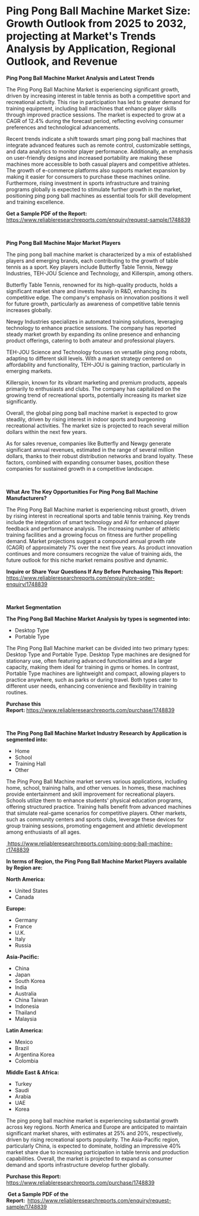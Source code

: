 <p><h1>Ping Pong Ball Machine Market Size: Growth Outlook from 2025 to 2032, projecting at Market's Trends Analysis by Application, Regional Outlook, and Revenue</h1></p><p><strong>Ping Pong Ball Machine Market Analysis and Latest Trends</strong></p>
<p><p>The Ping Pong Ball Machine Market is experiencing significant growth, driven by increasing interest in table tennis as both a competitive sport and recreational activity. This rise in participation has led to greater demand for training equipment, including ball machines that enhance player skills through improved practice sessions. The market is expected to grow at a CAGR of 12.4% during the forecast period, reflecting evolving consumer preferences and technological advancements.</p><p>Recent trends indicate a shift towards smart ping pong ball machines that integrate advanced features such as remote control, customizable settings, and data analytics to monitor player performance. Additionally, an emphasis on user-friendly designs and increased portability are making these machines more accessible to both casual players and competitive athletes. The growth of e-commerce platforms also supports market expansion by making it easier for consumers to purchase these machines online. Furthermore, rising investment in sports infrastructure and training programs globally is expected to stimulate further growth in the market, positioning ping pong ball machines as essential tools for skill development and training excellence.</p></p>
<p><strong>Get a Sample PDF of the Report:&nbsp;</strong> <a href="https://www.reliableresearchreports.com/enquiry/request-sample/1748839?utm_campaign=3696&utm_medium=2&utm_source=Github&utm_content=ia&utm_term=18042025&utm_id=ping-pong-ball-machine">https://www.reliableresearchreports.com/enquiry/request-sample/1748839</a></p>
<p>&nbsp;</p>
<p><strong>Ping Pong Ball Machine Major Market Players</strong></p>
<p><p>The ping pong ball machine market is characterized by a mix of established players and emerging brands, each contributing to the growth of table tennis as a sport. Key players include Butterfly Table Tennis, Newgy Industries, TEH-JOU Science and Technology, and Killerspin, among others. </p><p>Butterfly Table Tennis, renowned for its high-quality products, holds a significant market share and invests heavily in R&D, enhancing its competitive edge. The company's emphasis on innovation positions it well for future growth, particularly as awareness of competitive table tennis increases globally.</p><p>Newgy Industries specializes in automated training solutions, leveraging technology to enhance practice sessions. The company has reported steady market growth by expanding its online presence and enhancing product offerings, catering to both amateur and professional players.</p><p>TEH-JOU Science and Technology focuses on versatile ping pong robots, adapting to different skill levels. With a market strategy centered on affordability and functionality, TEH-JOU is gaining traction, particularly in emerging markets.</p><p>Killerspin, known for its vibrant marketing and premium products, appeals primarily to enthusiasts and clubs. The company has capitalized on the growing trend of recreational sports, potentially increasing its market size significantly.</p><p>Overall, the global ping pong ball machine market is expected to grow steadily, driven by rising interest in indoor sports and burgeoning recreational activities. The market size is projected to reach several million dollars within the next few years.</p><p>As for sales revenue, companies like Butterfly and Newgy generate significant annual revenues, estimated in the range of several million dollars, thanks to their robust distribution networks and brand loyalty. These factors, combined with expanding consumer bases, position these companies for sustained growth in a competitive landscape.</p></p>
<p>&nbsp;</p>
<p><strong>What Are The Key Opportunities For Ping Pong Ball Machine Manufacturers?</strong></p>
<p><p>The Ping Pong Ball Machine market is experiencing robust growth, driven by rising interest in recreational sports and table tennis training. Key trends include the integration of smart technology and AI for enhanced player feedback and performance analysis. The increasing number of athletic training facilities and a growing focus on fitness are further propelling demand. Market projections suggest a compound annual growth rate (CAGR) of approximately 7% over the next five years. As product innovation continues and more consumers recognize the value of training aids, the future outlook for this niche market remains positive and dynamic.</p></p>
<p><strong>Inquire or Share Your Questions If Any Before Purchasing This Report:</strong> <a href="https://www.reliableresearchreports.com/enquiry/pre-order-enquiry/1748839?utm_campaign=3696&utm_medium=2&utm_source=Github&utm_content=ia&utm_term=18042025&utm_id=ping-pong-ball-machine">https://www.reliableresearchreports.com/enquiry/pre-order-enquiry/1748839</a></p>
<p>&nbsp;</p>
<p><strong>Market Segmentation</strong></p>
<p><strong>The Ping Pong Ball Machine Market Analysis by types is segmented into:</strong></p>
<p><ul><li>Desktop Type</li><li>Portable Type</li></ul></p>
<p><p>The Ping Pong Ball Machine market can be divided into two primary types: Desktop Type and Portable Type. Desktop Type machines are designed for stationary use, often featuring advanced functionalities and a larger capacity, making them ideal for training in gyms or homes. In contrast, Portable Type machines are lightweight and compact, allowing players to practice anywhere, such as parks or during travel. Both types cater to different user needs, enhancing convenience and flexibility in training routines.</p></p>
<p><strong>Purchase this Report:&nbsp;</strong><a href="https://www.reliableresearchreports.com/purchase/1748839?utm_campaign=3696&utm_medium=2&utm_source=Github&utm_content=ia&utm_term=18042025&utm_id=ping-pong-ball-machine">https://www.reliableresearchreports.com/purchase/1748839</a></p>
<p>&nbsp;</p>
<p><strong>The Ping Pong Ball Machine Market Industry Research by Application is segmented into:</strong></p>
<p><ul><li>Home</li><li>School</li><li>Training Hall</li><li>Other</li></ul></p>
<p><p>The Ping Pong Ball Machine market serves various applications, including home, school, training halls, and other venues. In homes, these machines provide entertainment and skill improvement for recreational players. Schools utilize them to enhance students' physical education programs, offering structured practice. Training halls benefit from advanced machines that simulate real-game scenarios for competitive players. Other markets, such as community centers and sports clubs, leverage these devices for group training sessions, promoting engagement and athletic development among enthusiasts of all ages.</p></p>
<p><a href="https://www.reliableresearchreports.com/ping-pong-ball-machine-r1748839?utm_campaign=3696&utm_medium=2&utm_source=Github&utm_content=ia&utm_term=18042025&utm_id=ping-pong-ball-machine">&nbsp;https://www.reliableresearchreports.com/ping-pong-ball-machine-r1748839</a></p>
<p><strong>In terms of Region, the Ping Pong Ball Machine Market Players available by Region are:</strong></p>
<p>
    <p> <strong> North America: </strong>
        <ul>
            <li>United States</li>
            <li>Canada</li>
        </ul>
        </p> 
    <p> <strong> Europe: </strong>
        <ul>
            <li>Germany</li>
            <li>France</li>
            <li>U.K.</li>
            <li>Italy</li>
            <li>Russia</li>
        </ul>
        </p> 
    <p> <strong> Asia-Pacific: </strong>
        <ul>
            <li>China</li>
            <li>Japan</li>
            <li>South Korea</li>
            <li>India</li>
            <li>Australia</li>
            <li>China Taiwan</li>
            <li>Indonesia</li>
            <li>Thailand</li>
            <li>Malaysia</li>
        </ul>
        </p> 
    <p> <strong> Latin America: </strong>
        <ul>
            <li>Mexico</li>
            <li>Brazil</li>
            <li>Argentina Korea</li>
            <li>Colombia</li>
        </ul>
        </p> 
    <p> <strong> Middle East & Africa: </strong>
        <ul>
            <li>Turkey</li>
            <li>Saudi</li>
            <li>Arabia</li>
            <li>UAE</li>
            <li>Korea</li>
        </ul>
    </p>
    </p>
<p><p>The ping pong ball machine market is experiencing substantial growth across key regions. North America and Europe are anticipated to maintain significant market shares, with estimates at 25% and 20%, respectively, driven by rising recreational sports popularity. The Asia-Pacific region, particularly China, is expected to dominate, holding an impressive 40% market share due to increasing participation in table tennis and production capabilities. Overall, the market is projected to expand as consumer demand and sports infrastructure develop further globally.</p></p>
<p><strong>Purchase this Report: </strong><a href="https://www.reliableresearchreports.com/purchase/1748839?utm_campaign=3696&utm_medium=2&utm_source=Github&utm_content=ia&utm_term=18042025&utm_id=ping-pong-ball-machine">https://www.reliableresearchreports.com/purchase/1748839</a></p>
<p>&nbsp;<strong>Get a Sample PDF of the Report:&nbsp;&nbsp;</strong><a href="https://www.reliableresearchreports.com/enquiry/request-sample/1748839?utm_campaign=3696&utm_medium=2&utm_source=Github&utm_content=ia&utm_term=18042025&utm_id=ping-pong-ball-machine">https://www.reliableresearchreports.com/enquiry/request-sample/1748839</a></p>
<p><strong></strong></p>
<p><p></p><p></p><p></p></p>
